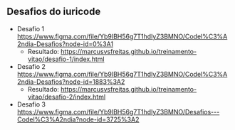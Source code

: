 ## Desafios do iuricode

- Desafio 1
https://www.figma.com/file/Yb9IBH56g7T1hdIyZ3BMNO/Codel%C3%A2ndia-Desafios?node-id=0%3A1
  - Resultado: https://marcusvsfreitas.github.io/treinamento-vitao/desafio-1/index.html
- Desafio 2
https://www.figma.com/file/Yb9IBH56g7T1hdIyZ3BMNO/Codel%C3%A2ndia-Desafios?node-id=1883%3A2
  - Resultado: https://marcusvsfreitas.github.io/treinamento-vitao/desafio-2/index.html
- Desafio 3
https://www.figma.com/file/Yb9IBH56g7T1hdIyZ3BMNO/Desafios---Codel%C3%A2ndia?node-id=3725%3A2